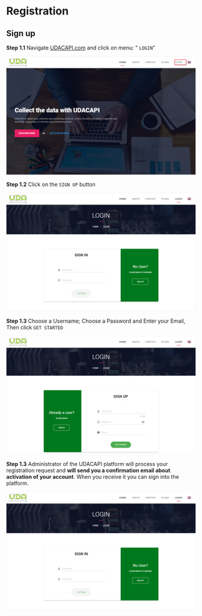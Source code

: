 
# Registration

## Sign up

**Step 1.1** Navigate [UDACAPI.com](https://udacapi.com) and click on menu: " `LOGIN`"

![An image](./img/s01-Home-Login.jpg)

**Step 1.2** Click on the `SIGN UP` button 

![An image](./img/s01-Home-Signin.png)

**Step 1.3** Choose a Username; Choose a Password and Enter your Email, Then click `GET STARTED`

![An image](./img/s01-Home-Signup.png)

**Step 1.3** Administrator of the UDACAPI platform will process your registration request and **will send you a confirmation email about activation of your account**. When you receive it you can sign into the platform.

![An image](./img/s01-Home-Signin.png)
